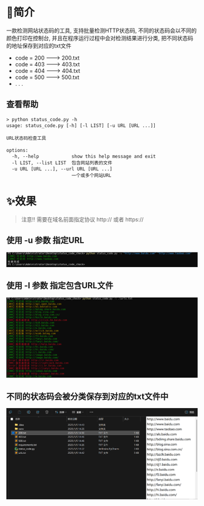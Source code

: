 # 📄简介
一款检测网站状态码的工具, 支持批量检测HTTP状态码, 不同的状态码会以不同的颜色打印在控制台, 并且在程序运行过程中会对检测结果进行分类, 把不同状态码的地址保存到对应的txt文件

- code = 200 ---> 200.txt
- code = 403 ---> 403.txt
- code = 404 ---> 404.txt
- code = 500 ---> 500.txt
- . . .

## 查看帮助
```
> python status_code.py -h
usage: status_code.py [-h] [-l LIST] [-u URL [URL ...]]

URL状态码检查工具

options:
  -h, --help            show this help message and exit
  -l LIST, --list LIST  包含网站列表的文件
  -u URL [URL ...], --url URL [URL ...]
                        一个或多个网站URL
```

# ✨效果

> 注意‼️ 需要在域名前面指定协议 http:// 或者 https://
## 使用 -u 参数 指定URL 
<img src="demo2.png">

## 使用 -l 参数 指定包含URL文件
<img src="demo1.png">

## 不同的状态码会被分类保存到对应的txt文件中
<img src="demo3.png">
